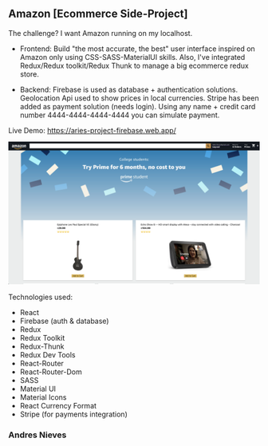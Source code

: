 ## Amazon [Ecommerce Side-Project]

The challenge? I want Amazon running on my localhost.

- Frontend: Build "the most accurate, the best" user interface inspired on Amazon only using CSS-SASS-MaterialUI skills. Also, I've integrated Redux/Redux toolkit/Redux Thunk to manage a big ecommerce redux store.

- Backend: Firebase is used as database + authentication solutions. Geolocation Api used to show prices in local currencies. Stripe has been added as payment solution (needs login). Using any name + credit card number 4444-4444-4444-4444 you can simulate payment.

Live Demo: https://aries-project-firebase.web.app/



![Screenshot](screenshot.png)



Technologies used:
- React
- Firebase (auth & database)
- Redux
- Redux Toolkit
- Redux-Thunk
- Redux Dev Tools
- React-Router
- React-Router-Dom
- SASS
- Material UI
- Material Icons
- React Currency Format
- Stripe (for payments integration)

### Andres Nieves
